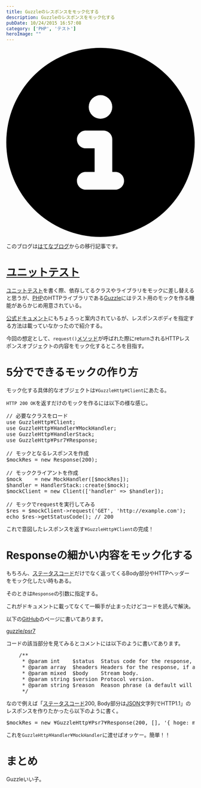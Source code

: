 ```yaml
---
title: Guzzleのレスポンスをモック化する
description: Guzzleのレスポンスをモック化する
pubDate: 10/24/2015 16:57:08
category: ['PHP', 'テスト']
heroImage: ""
---
```


<div class="flex gap-3 items-center bg-gray-200 rounded-md px-5 py-2 mb-[40px]"> 
    <div> 
        <svg xmlns="http://www.w3.org/2000/svg" viewBox="0 0 512 512" class="inline w-6 h-6 fill-black_hover"> 
            <!--!Font Awesome Free 6.6.0 by @fontawesome - https://fontawesome.com License - https://fontawesome.com/license/free Copyright 2024 Fonticons, Inc.--> 
            <path d="M256 512A256 256 0 1 0 256 0a256 256 0 1 0 0 512zM216 336l24 0 0-64-24 0c-13.3 0-24-10.7-24-24s10.7-24 24-24l48 0c13.3 0 24 10.7 24 24l0 88 8 0c13.3 0 24 10.7 24 24s-10.7 24-24 24l-80 0c-13.3 0-24-10.7-24-24s10.7-24 24-24zm40-208a32 32 0 1 1 0 64 32 32 0 1 1 0-64z"></path> 
        </svg> 
    </div> 
    <div> 
        <p>
            このブログは<a 
                href="https://sota1235.hatenablog.com/entry/2015/10/24/165708"
                target="_blank"
                rel="noopener noreferrer"
            >はてなブログ</a>からの移行記事です。
        </p> 
    </div> 
</div>
        <h1><a class="keyword" href="http://d.hatena.ne.jp/keyword/%A5%E6%A5%CB%A5%C3%A5%C8%A5%C6%A5%B9%A5%C8">ユニットテスト</a></h1>

<p><a class="keyword" href="http://d.hatena.ne.jp/keyword/%A5%E6%A5%CB%A5%C3%A5%C8%A5%C6%A5%B9%A5%C8">ユニットテスト</a>を書く際、依存してるクラスやライブラリをモックに差し替えると思うが、<a class="keyword" href="http://d.hatena.ne.jp/keyword/PHP">PHP</a>のHTTPライブラリである<a href="https://github.com/guzzle/guzzle">Guzzle</a>にはテスト用のモックを作る機能があらかじめ用意されている。</p>

<p><a href="http://docs.guzzlephp.org/en/latest/testing.html">公式ドキュメント</a>にもちょろっと案内されているが、レスポンスボディを指定する方法は載っていなかったので紹介する。</p>

<p>今回の想定として、<code>request()</code><a class="keyword" href="http://d.hatena.ne.jp/keyword/%A5%E1%A5%BD%A5%C3%A5%C9">メソッド</a>が呼ばれた際にreturnされるHTTPレスポンスオブジェクトの内容をモック化するところを目指す。</p>

<h1>5分でできるモックの作り方</h1>

<p>モック化する具体的なオブジェクトは<code>¥GuzzleHttp¥Client</code>にあたる。</p>

<p><code>HTTP 200 OK</code>を返すだけのモックを作るには以下の様な感じ。</p>

<pre class="code lang-php" data-lang="php" data-unlink>// 必要なクラスをロード
use GuzzleHttp¥Client;
use GuzzleHttp¥Handler¥MockHandler;
use GuzzleHttp¥HandlerStack;
use GuzzleHttp¥Psr7¥Response;

// モックとなるレスポンスを作成
$mockRes = new Response(200);

// モッククライアントを作成
$mock    = new MockHandler([$mockRes]);
$handler = HandlerStack::create($mock);
$mockClient = new Client(['handler' =<span class="synError">&gt;</span> $handler]);

// モックでrequestを実行してみる
$res = $mockClient-<span class="synError">&gt;</span>request('GET', 'http://example.com');
echo $res-<span class="synError">&gt;</span>getStatusCode(); // 200
</pre>


<p>これで意図したレスポンスを返す<code>¥GuzzleHttp¥Client</code>の完成！</p>

<h1>Responseの細かい内容をモック化する</h1>

<p>もちろん、<a class="keyword" href="http://d.hatena.ne.jp/keyword/%A5%B9%A5%C6%A1%BC%A5%BF%A5%B9%A5%B3%A1%BC%A5%C9">ステータスコード</a>だけでなく返ってくるBody部分やHTTPヘッダーをモック化したい時もある。</p>

<p>そのときは<code>Response</code>の引数に指定する。</p>

<p>これがドキュメントに載ってなくて一瞬手が止まったけどコードを読んで解決。</p>

<p>以下の<a class="keyword" href="http://d.hatena.ne.jp/keyword/GitHub">GitHub</a>のページに書いてあります。</p>

<p><a href="https://github.com/guzzle/psr7/blob/master/src/Response.php#L90">guzzle/psr7</a></p>

<p>コードの該当部分を見てみるとコメントには以下のように書いてあります。</p>

<pre class="code lang-php" data-lang="php" data-unlink>    /**
     * @param int    $status  Status code for the response, if any.
     * @param array  $headers Headers for the response, if any.
     * @param mixed  $body    Stream body.
     * @param string $version Protocol version.
     * @param string $reason  Reason phrase (a default will be used if possible).
     */
</pre>


<p>なので例えば「<a class="keyword" href="http://d.hatena.ne.jp/keyword/%A5%B9%A5%C6%A1%BC%A5%BF%A5%B9%A5%B3%A1%BC%A5%C9">ステータスコード</a>200, Body部分は<a class="keyword" href="http://d.hatena.ne.jp/keyword/JSON">JSON</a>文字列でHTTP1.1」のレスポンスを作りたかったら以下のように書く。</p>

<pre class="code lang-php" data-lang="php" data-unlink>$mockRes = new ¥GuzzleHttp¥Psr7¥Response(200, [], '{ hoge: moge}', '1.1');
</pre>


<p>これを<code>GuzzleHttp¥Handler¥MockHandler</code>に渡せばオッケー。簡単！！</p>

<h1>まとめ</h1>

<p>Guzzleいい子。</p>


